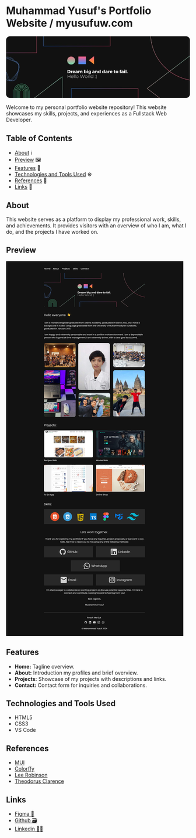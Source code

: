 # Muhammad Yusuf's Portfolio Website / myusufuw.com

<p align="center">
<img src="./assets/hero.svg" width="850">
</p>

Welcome to my personal portfolio website repository! This website showcases my skills, projects, and experiences as a Fullstack Web Developer.

## Table of Contents

- [About](#about) ℹ️
- [Preview](#preview) 🖼
- [Features](#features) 🌟
- [Technologies and Tools Used](#technologies) ⚙️
- [References](#references) 📝
- [Links](#links) 📩

## About

This website serves as a platform to display my professional work, skills, and achievements. It provides visitors with an overview of who I am, what I do, and the projects I have worked on.

## Preview

![Design Preview](./assets/figma-design-preview.jpg)

## Features

- **Home:** Tagline overview.
- **About:** Introduction my profiles and brief overview.
- **Projects:** Showcase of my projects with descriptions and links.
- **Contact:** Contact form for inquiries and collaborations.

<h2 id="technologies">Technologies and Tools Used</h2>

- HTML5
- CSS3
- VS Code

## References

- [MUI](https://mui.com/)
- [Colorffy](https://colorffy.com/dark-theme-generator)
- [Lee Robinson](https://leerob.io/)
- [Theodorus Clarence](https://theodorusclarence.com/)

## Links

- [Figma 🎨](https://www.figma.com/file/6E4ZIQAwG488wM0Zm67EU8/Transporta-v4?node-id=35%3A19463&mode=dev)
- [Github 🗃️](https://github.com/myusufuw)
- [Linkedin 🙋‍♂️](https://www.linkedin.com/in/myusufuw/)

